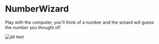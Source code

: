 # NumberWizard
Play with the computer, you'll think of a number and the wizard will guess the number you thought of! 


![alt text](https://i.ibb.co/fQF2n0m/wizardimg.png)
